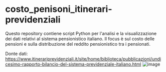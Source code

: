 # costo_penisoni_itinerari-previdenziali
Questo repository contiene script Python per l'analisi e la visualizzazione dei dati relativi al sistema pensionistico italiano. Il focus è sul costo delle pensioni e sulla distribuzione del reddito pensionistico tra i pensionati.

Donte dati: https://www.itinerariprevidenziali.it/site/home/biblioteca/pubblicazioni/undicesimo-rapporto-bilancio-del-sistema-previdenziale-italiano.html ![image](https://github.com/EconomiaItalia/costo_penisoni_itinerari-previdenziali/assets/82286837/18f4372a-68b2-4083-bd33-2b34725bb839)

